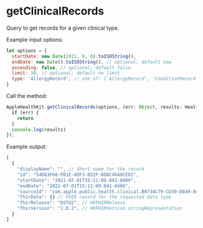 # getClinicalRecords

Query to get records for a given clinical type.

Example input options:

```javascript
let options = {
  startDate: new Date(2021, 0, 0).toISOString(),
  endDate: new Date().toISOString(), // optional; default now
  ascending: false, // optional; default false
  limit: 10, // optional; default no limit
  type: 'AllergyRecord', // one of: ['AllergyRecord', 'ConditionRecord', 'CoverageRecord', 'ImmunizationRecord', 'LabResultRecord', 'MedicationRecord', 'ProcedureRecord']
}
```

Call the method:

```javascript
AppleHealthKit.getClinicalRecords(options, (err: Object, results: HealthClinicalRecord[]) => {
  if (err) {
    return
  }
  console.log(results)
});
```

Example output:

```javascript
[
  {
    "displayName": "", // Short name for the record
    "id": "54D63F66-FB1E-4DF3-852F-6D8C4648CE81",
    "startDate": "2021-07-01T15:11:09.041-0400",
    "endDate": "2021-07-01T15:11:09.041-0400",
    "sourceId": "com.apple.public.health.clinical.B0734C79-CD39-D049-84F6-CBE9A5629AB8",
    "fhirData": {} // FHIR record for the requested data type
    "fhirRelease": "DSTU2", // HKFHIRRelease
    "fhirVersion": "1.0.2", // HKFHIRVersion.stringRepresentation
  }
]
```
